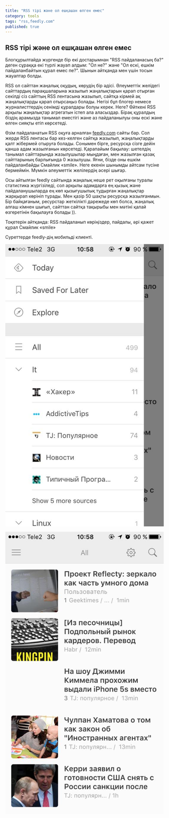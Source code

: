 ```yaml
---
title: "RSS тірі және ол ешқашан өлген емес"
category: tools
tags: "rss,feedly.com"
published: true
---
```



## RSS тірі және ол ешқашан өлген емес

Блогқұрылтайда жүргенде бір екі достарымнан "RSS пайдаланасың ба?" деген сұраққа екі түрлі жауап алдым: "Ол не?" және "Ол ескі, ешкім пайдаланбайтын құрал емес пе?". Шынын айтқанда мен үшін тосын жауаптар болды.

RSS ол сайттан жаңалық оқудың, көрудің бір әдісі. Әлеуметтік желідегі сайттардың парақшаларына жазылып жаңалықтарын қарап отырған секілді сіз сайттың RSS лентасына жазылып, сайтқа кірмей ақ жаңалықтарды қарап отырсаңыз болады. Негізі бұл блогер немесе журналисттердің сенімді құралдары болуы керек. Неге? Өйткені RSS арқылы жаңалықтар агрегатын істеп ала аласыздар. Бірақ құралдың біздің арамызда танымал еместігі және аз пайдаланылуы оны ескі және өлген сияқты етіп көрсетеді.

Өзім пайдаланатын RSS оқуға арналған [feedly.com](http://feedly.com/) сайты бар. Сол жерде RSS лентасы бар кез-келген сайтқа жазылып, жаңалықтарды қалт жібермей отыруға болады. Сонымен бірге, ресурсқа сізге дейін қанша адам жазылғанын көрсетеді. Қарапайым бақылау: шетелдің танымал сайттарында жазылушылар мыңдаған, мен жазылған қазақ сайттарының барлығында 0 жазылушы. Яғни, бізде оны ешкім пайдаланбайды Смайлик «smile». Неге екенін шынымды айтсам түсіне бермеймін. Мүмкін әлеуметтік желілердің әсері шығар.

Осы айтылған feedly сайтында жаңалық неше рет оқылғаны туралы статистика жүргізіледі, сол арқылы адамдарға ең қызық және пайдаланушыларда ең көп қызығушылық тудырған жаңалықтар жарқырап көрініп тұрады.
Мен қазір 50 шақты ресурсқа жазылғанмын. Бір байқағаным, ресурстар жеткілікті дәрежеде көп болса, жаңалық алғаш кімнен шығып, сайттан сайтқа тақырыбы мен мәтіні қалай өзгеретінін бақылауға болады )).

Тоқетерін айтқанда: RSS пайдаланып көріңіздер, пайдалы, әрі қажет құрал Смайлик «smile»

Суреттерде feedly-дің мобильді клиенті.

![Feedly](/assets/images/feedly1.jpg)

![Feedly 2](/assets/images/feedly2.jpg)

